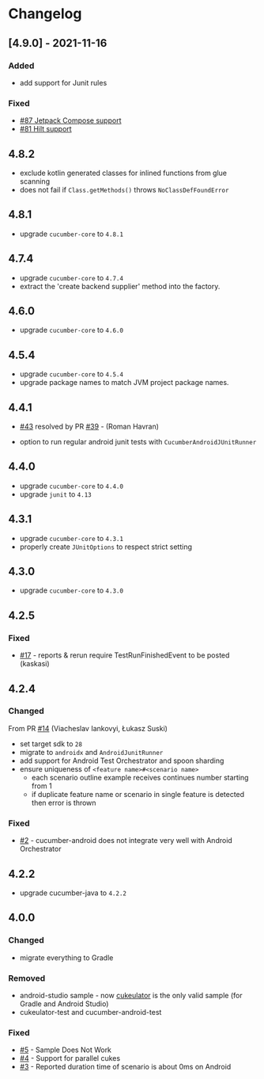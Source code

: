 # Changelog


## [4.9.0] - 2021-11-16

### Added

* add support for Junit rules

### Fixed
* [#87 Jetpack Compose support](https://github.com/cucumber/cucumber-android/issues/87)
* [#81 Hilt support](https://github.com/cucumber/cucumber-android/issues/81)

## 4.8.2
* exclude kotlin generated classes for inlined functions from glue scanning
* does not fail if `Class.getMethods()` throws `NoClassDefFoundError`

## 4.8.1
* upgrade `cucumber-core` to `4.8.1`

## 4.7.4
* upgrade `cucumber-core` to `4.7.4`
* extract the 'create backend supplier' method into the factory.

## 4.6.0
* upgrade `cucumber-core` to `4.6.0`

## 4.5.4
* upgrade `cucumber-core` to `4.5.4`
* upgrade package names to match JVM project package names.

## 4.4.1
* [#43](https://github.com/cucumber/cucumber-android/issues/43) resolved by PR [#39](https://github.com/cucumber/cucumber-android/pull/39) - (Roman Havran)
 - option to run regular android junit tests with `CucumberAndroidJUnitRunner`

## 4.4.0
* upgrade `cucumber-core` to `4.4.0`
* upgrade `junit` to `4.13`

## 4.3.1
* upgrade `cucumber-core` to `4.3.1`
* properly create `JUnitOptions` to respect strict setting

## 4.3.0
* upgrade `cucumber-core` to `4.3.0`

## 4.2.5
### Fixed

* [#17](https://github.com/cucumber/cucumber-android/pull/17) - reports & rerun require TestRunFinishedEvent to be posted (kaskasi)

## 4.2.4
### Changed
From PR [#14](https://github.com/cucumber/cucumber-android/pull/14) (Viacheslav Iankovyi, Łukasz Suski)
  * set target sdk to `28`
  * migrate to `androidx` and `AndroidJunitRunner`
  * add support for Android Test Orchestrator and spoon sharding
  * ensure uniqueness of `<feature name>#<scenario name>`
    * each scenario outline example receives continues number starting from 1
    * if duplicate feature name or scenario in single feature is detected then error is thrown 
     
### Fixed
  * [#2](https://github.com/cucumber/cucumber-android/issues/2) - cucumber-android does not integrate very well with Android Orchestrator

## 4.2.2

 * upgrade cucumber-java to `4.2.2`

## 4.0.0

### Changed
 * migrate everything to Gradle
 
### Removed
  * android-studio sample - now [cukeulator](https://github.com/cucumber/cucumber-android/tree/master/cukeulator) is the only valid sample (for Gradle and Android Studio)
  * cukeulator-test and cucumber-android-test

### Fixed
 * [#5](https://github.com/cucumber/cucumber-android/issues/5) - Sample Does Not Work
 * [#4](https://github.com/cucumber/cucumber-android/issues/4) - Support for parallel cukes 
 * [#3](https://github.com/cucumber/cucumber-android/issues/3) - Reported duration time of scenario is about 0ms on Android  